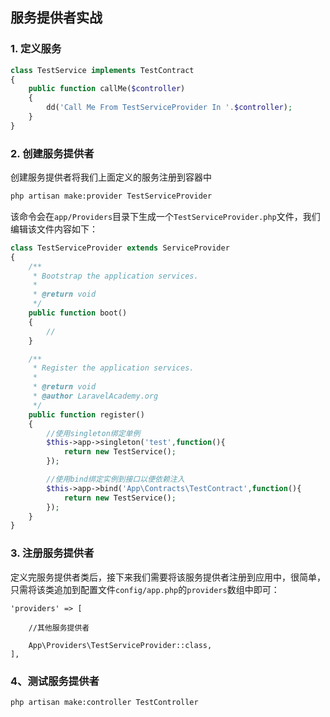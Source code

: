 ## 服务提供者实战

### 1. 定义服务

```php
class TestService implements TestContract
{
    public function callMe($controller)
    {
        dd('Call Me From TestServiceProvider In '.$controller);
    }
}
```

### 2. 创建服务提供者

创建服务提供者将我们上面定义的服务注册到容器中

```bash
php artisan make:provider TestServiceProvider
```

该命令会在`app/Providers`目录下生成一个`TestServiceProvider.php`文件，我们编辑该文件内容如下： 

```php
class TestServiceProvider extends ServiceProvider
{
    /**
     * Bootstrap the application services.
     *
     * @return void
     */
    public function boot()
    {
        //
    }

    /**
     * Register the application services.
     *
     * @return void
     * @author LaravelAcademy.org
     */
    public function register()
    {
        //使用singleton绑定单例
        $this->app->singleton('test',function(){
            return new TestService();
        });

        //使用bind绑定实例到接口以便依赖注入
        $this->app->bind('App\Contracts\TestContract',function(){
            return new TestService();
        });
    }
}
```

### 3. 注册服务提供者

定义完服务提供者类后，接下来我们需要将该服务提供者注册到应用中，很简单，只需将该类追加到配置文件`config/app.php`的`providers`数组中即可：

```
'providers' => [

    //其他服务提供者

    App\Providers\TestServiceProvider::class,
],
```

### 4、测试服务提供者

```bash
php artisan make:controller TestController
```